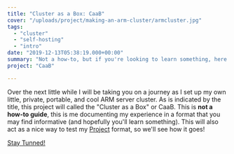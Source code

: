 ```yaml
---
title: "Cluster as a Box: CaaB"
cover: "/uploads/project/making-an-arm-cluster/armcluster.jpg"
tags:
  - "cluster"
  - "self-hosting"
  - "intro"
date: "2019-12-13T05:38:19.000+00:00"
summary: "Not a how-to, but if you're looking to learn something, here we go!"
project: "CaaB"

---
```

Over the next little while I will be taking you on a journey as I set up my own little, private, portable, and cool ARM server cluster.
As is indicated by the title, this project will called the "Cluster as a Box" or CaaB.
This is **not a how-to guide**, this is me documenting my experience in a format that you may find informative (and hopefully you'll learn something). 
This will also act as a nice way to test my [Project](/project) format, so we'll see how it goes!

[Stay Tunned!](/index.xml)